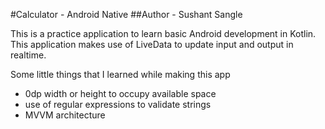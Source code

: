#Calculator - Android Native
##Author - Sushant Sangle

This is a practice application to learn basic Android development in Kotlin.
This application makes use of LiveData to update input and output in realtime.

Some little things that I learned while making this app
- 0dp width or height to occupy available space
- use of regular expressions to validate strings
- MVVM architecture
